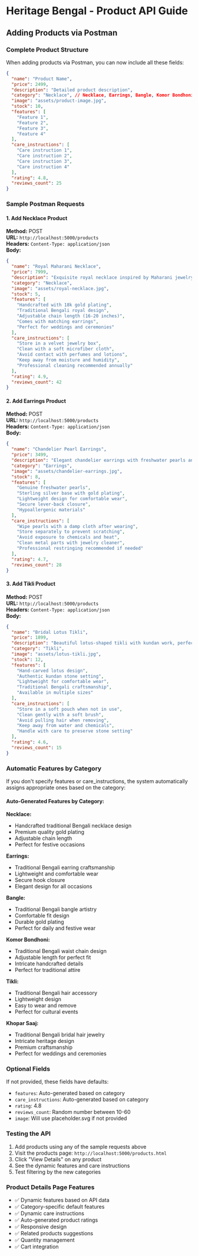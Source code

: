 # Heritage Bengal - Product API Guide

## Adding Products via Postman

### Complete Product Structure

When adding products via Postman, you can now include all these fields:

```json
{
  "name": "Product Name",
  "price": 2499,
  "description": "Detailed product description",
  "category": "Necklace", // Necklace, Earrings, Bangle, Komor Bondhoni, Tikli, Khopar Saaj
  "image": "assets/product-image.jpg",
  "stock": 10,
  "features": [
    "Feature 1",
    "Feature 2", 
    "Feature 3",
    "Feature 4"
  ],
  "care_instructions": [
    "Care instruction 1",
    "Care instruction 2",
    "Care instruction 3",
    "Care instruction 4"
  ],
  "rating": 4.8,
  "reviews_count": 25
}
```

### Sample Postman Requests

#### 1. Add Necklace Product
**Method:** POST  
**URL:** `http://localhost:5000/products`  
**Headers:** `Content-Type: application/json`  
**Body:**
```json
{
  "name": "Royal Maharani Necklace",
  "price": 7999,
  "description": "Exquisite royal necklace inspired by Maharani jewelry with intricate Bengali motifs and premium gold plating.",
  "category": "Necklace",
  "image": "assets/royal-necklace.jpg",
  "stock": 5,
  "features": [
    "Handcrafted with 18k gold plating",
    "Traditional Bengali royal design",
    "Adjustable chain length (16-20 inches)",
    "Comes with matching earrings",
    "Perfect for weddings and ceremonies"
  ],
  "care_instructions": [
    "Store in a velvet jewelry box",
    "Clean with a soft microfiber cloth",
    "Avoid contact with perfumes and lotions",
    "Keep away from moisture and humidity",
    "Professional cleaning recommended annually"
  ],
  "rating": 4.9,
  "reviews_count": 42
}
```

#### 2. Add Earrings Product
**Method:** POST  
**URL:** `http://localhost:5000/products`  
**Headers:** `Content-Type: application/json`  
**Body:**
```json
{
  "name": "Chandelier Pearl Earrings",
  "price": 3499,
  "description": "Elegant chandelier earrings with freshwater pearls and traditional Bengali filigree work.",
  "category": "Earrings",
  "image": "assets/chandelier-earrings.jpg",
  "stock": 8,
  "features": [
    "Genuine freshwater pearls",
    "Sterling silver base with gold plating",
    "Lightweight design for comfortable wear",
    "Secure lever-back closure",
    "Hypoallergenic materials"
  ],
  "care_instructions": [
    "Wipe pearls with a damp cloth after wearing",
    "Store separately to prevent scratching",
    "Avoid exposure to chemicals and heat",
    "Clean metal parts with jewelry cleaner",
    "Professional restringing recommended if needed"
  ],
  "rating": 4.7,
  "reviews_count": 28
}
```

#### 3. Add Tikli Product
**Method:** POST  
**URL:** `http://localhost:5000/products`  
**Headers:** `Content-Type: application/json`  
**Body:**
```json
{
  "name": "Bridal Lotus Tikli",
  "price": 1899,
  "description": "Beautiful lotus-shaped tikli with kundan work, perfect for bridal hairstyles and cultural events.",
  "category": "Tikli",
  "image": "assets/lotus-tikli.jpg",
  "stock": 12,
  "features": [
    "Hand-carved lotus design",
    "Authentic kundan stone setting",
    "Lightweight for comfortable wear",
    "Traditional Bengali craftsmanship",
    "Available in multiple sizes"
  ],
  "care_instructions": [
    "Store in a soft pouch when not in use",
    "Clean gently with a soft brush",
    "Avoid pulling hair when removing",
    "Keep away from water and chemicals",
    "Handle with care to preserve stone setting"
  ],
  "rating": 4.6,
  "reviews_count": 15
}
```

### Automatic Features by Category

If you don't specify features or care_instructions, the system automatically assigns appropriate ones based on the category:

#### Auto-Generated Features by Category:

**Necklace:**
- Handcrafted traditional Bengali necklace design
- Premium quality gold plating
- Adjustable chain length
- Perfect for festive occasions

**Earrings:**
- Traditional Bengali earring craftsmanship
- Lightweight and comfortable wear
- Secure hook closure
- Elegant design for all occasions

**Bangle:**
- Traditional Bengali bangle artistry
- Comfortable fit design
- Durable gold plating
- Perfect for daily and festive wear

**Komor Bondhoni:**
- Traditional Bengali waist chain design
- Adjustable length for perfect fit
- Intricate handcrafted details
- Perfect for traditional attire

**Tikli:**
- Traditional Bengali hair accessory
- Lightweight design
- Easy to wear and remove
- Perfect for cultural events

**Khopar Saaj:**
- Traditional Bengali bridal hair jewelry
- Intricate heritage design
- Premium craftsmanship
- Perfect for weddings and ceremonies

### Optional Fields

If not provided, these fields have defaults:
- `features`: Auto-generated based on category
- `care_instructions`: Auto-generated based on category
- `rating`: 4.8
- `reviews_count`: Random number between 10-60
- `image`: Will use placeholder.svg if not provided

### Testing the API

1. Add products using any of the sample requests above
2. Visit the products page: `http://localhost:5000/products.html`
3. Click "View Details" on any product
4. See the dynamic features and care instructions
5. Test filtering by the new categories

### Product Details Page Features

- ✅ Dynamic features based on API data
- ✅ Category-specific default features
- ✅ Dynamic care instructions
- ✅ Auto-generated product ratings
- ✅ Responsive design
- ✅ Related products suggestions
- ✅ Quantity management
- ✅ Cart integration
